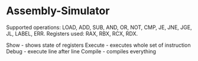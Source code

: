 # Assembly-Simulator
Supported operations: LOAD, ADD, SUB, AND, OR, NOT, CMP, JE, JNE, JGE, JL, LABEL, ERR.
Registers used: RAX, RBX, RCX, RDX.

Show - shows state of registers
Execute - executes whole set of instruction
Debug - execute line after line
Compile - compiles everything
